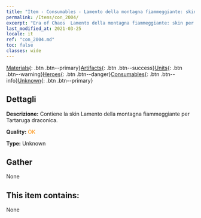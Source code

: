 ```yaml
---
title: "Item - Consumables - Lamento della montagna fiammeggiante: skin per Tartaruga draconica"
permalink: /Items/con_2004/
excerpt: "Era of Chaos  Lamento della montagna fiammeggiante: skin per Tartaruga draconica"
last_modified_at: 2021-03-25
locale: it
ref: "con_2004.md"
toc: false
classes: wide
---
```

 [Materials](/it/Items/){: .btn .btn--primary}[Artifacts](/it/Items/Artifacts/){: .btn .btn--success}[Units](/it/Items/Units/){: .btn .btn--warning}[Heroes](/it/Items/Heroes/){: .btn .btn--danger}[Consumables](/it/Items/Consumables/){: .btn .btn--info}[Unknown](/it/Items/Unknown/){: .btn .btn--primary}

## Dettagli
 **Descrizione:** Contiene la skin Lamento della montagna fiammeggiante per Tartaruga draconica.

 **Quality:** <span style="color: #FF8C00">OK</span>

 **Type:** Unknown

## Gather

  None

## This item contains:

  None

